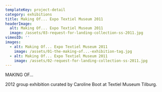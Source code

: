 ```yaml
---
templateKey: project-detail
category: exhibitions
title: Making Of... Expo Textiel Museum 2011
headerImage:
  alt: Making Of... Expo Textiel Museum 2011
  image: /assets/03-request-for-landing-collection-ss-2011.jpg
vimeoID: ''
images:
  - alt: Making Of... Expo Textiel Museum 2011
    image: /assets/01-the-making-of...-exhibition-tag.jpg
  - alt: Making Of... Expo Textiel Museum 2011
    image: /assets/02-request-for-landing-collection-ss-2011.jpg
---
```


MAKING OF…

2012 group exhibition curated by Caroline Boot at Textiel Museum Tilburg.
